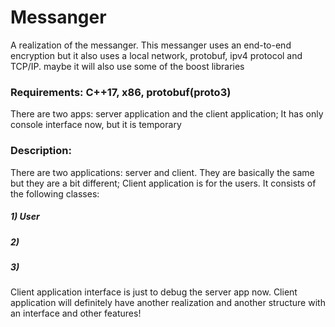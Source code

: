 # Messanger
A realization of the messanger. This messanger uses an end-to-end encryption but it also uses a local network, protobuf, ipv4 protocol and TCP/IP. maybe it will also use some of the boost libraries

### Requirements: C++17, x86, protobuf(proto3)
There are two apps: server application and the client application;
It has only console interface now, but it is temporary

### Description:
There are two applications: server and client. They are basically the same but they are a bit different;
Client application is for the users. It consists of the following classes:
##### 1) User
##### 2)
##### 3) 


Client application interface is just to debug the server app now. Client application will definitely have another realization and another structure with an interface and other features! 
